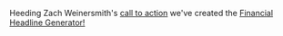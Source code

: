 Heeding Zach Weinersmith's [call to action](https://www.smbc-comics.com/comic/markets) we've created the [Financial Headline Generator!](https://www.stocks.waldocorp.com)

